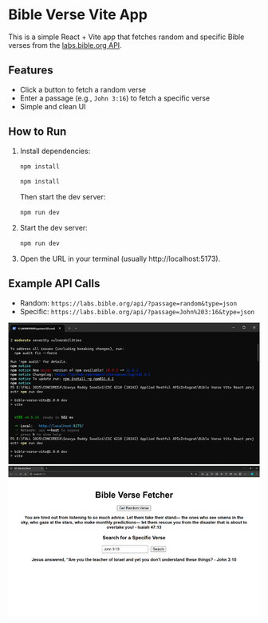 # Bible Verse Vite App

This is a simple React + Vite app that fetches random and specific Bible verses from the [labs.bible.org API](https://labs.bible.org/api_web_service).

## Features
- Click a button to fetch a random verse
- Enter a passage (e.g., `John 3:16`) to fetch a specific verse
- Simple and clean UI

## How to Run
1. Install dependencies:
   ```bash
   npm install
   ```



   ```bash
   npm install
   ```

   Then start the dev server:

   ```bash
   npm run dev
   ```


2. Start the dev server:
   ```bash
   npm run dev
   ```

3. Open the URL in your terminal (usually http://localhost:5173).

## Example API Calls
- Random: `https://labs.bible.org/api/?passage=random&type=json`
- Specific: `https://labs.bible.org/api/?passage=John%203:16&type=json`

![alt text](image.png)
![alt text](image-1.png)